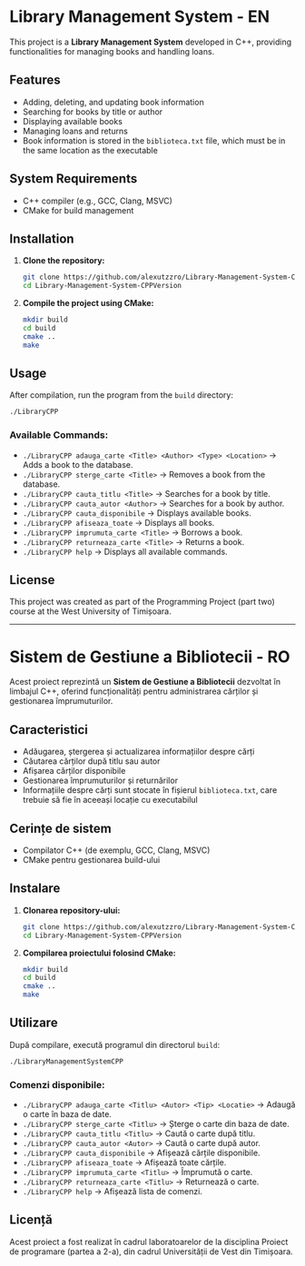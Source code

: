 # Library Management System - EN

This project is a **Library Management System** developed in C++, providing functionalities for managing books and handling loans.

## Features

- Adding, deleting, and updating book information
- Searching for books by title or author
- Displaying available books
- Managing loans and returns
- Book information is stored in the `biblioteca.txt` file, which must be in the same location as the executable

## System Requirements

- C++ compiler (e.g., GCC, Clang, MSVC)
- CMake for build management

## Installation

1. **Clone the repository:**
   ```bash
   git clone https://github.com/alexutzzro/Library-Management-System-CPPVersion.git
   cd Library-Management-System-CPPVersion
   ```

2. **Compile the project using CMake:**
   ```bash
   mkdir build
   cd build
   cmake ..
   make
   ```

## Usage

After compilation, run the program from the `build` directory:
```bash
./LibraryCPP
```

### Available Commands:
- `./LibraryCPP adauga_carte <Title> <Author> <Type> <Location>` → Adds a book to the database.
- `./LibraryCPP sterge_carte <Title>` → Removes a book from the database.
- `./LibraryCPP cauta_titlu <Title>` → Searches for a book by title.
- `./LibraryCPP cauta_autor <Author>` → Searches for a book by author.
- `./LibraryCPP cauta_disponibile` → Displays available books.
- `./LibraryCPP afiseaza_toate` → Displays all books.
- `./LibraryCPP imprumuta_carte <Title>` → Borrows a book.
- `./LibraryCPP returneaza_carte <Title>` → Returns a book.
- `./LibraryCPP help` → Displays all available commands.

## License

This project was created as part of the Programming Project (part two) course at the West University of Timișoara.

---

# Sistem de Gestiune a Bibliotecii - RO

Acest proiect reprezintă un **Sistem de Gestiune a Bibliotecii** dezvoltat în limbajul C++, oferind funcționalități pentru administrarea cărților și gestionarea împrumuturilor.

## Caracteristici

- Adăugarea, ștergerea și actualizarea informațiilor despre cărți
- Căutarea cărților după titlu sau autor
- Afișarea cărților disponibile
- Gestionarea împrumuturilor și returnărilor
- Informațiile despre cărți sunt stocate în fișierul `biblioteca.txt`, care trebuie să fie în aceeași locație cu executabilul

## Cerințe de sistem

- Compilator C++ (de exemplu, GCC, Clang, MSVC)
- CMake pentru gestionarea build-ului

## Instalare

1. **Clonarea repository-ului:**
   ```bash
   git clone https://github.com/alexutzzro/Library-Management-System-CPPVersion.git
   cd Library-Management-System-CPPVersion
   ```

2. **Compilarea proiectului folosind CMake:**
   ```bash
   mkdir build
   cd build
   cmake ..
   make
   ```

## Utilizare

După compilare, execută programul din directorul `build`:
```bash
./LibraryManagementSystemCPP
```

### Comenzi disponibile:
- `./LibraryCPP adauga_carte <Titlu> <Autor> <Tip> <Locatie>` → Adaugă o carte în baza de date.
- `./LibraryCPP sterge_carte <Titlu>` → Șterge o carte din baza de date.
- `./LibraryCPP cauta_titlu <Titlu>` → Caută o carte după titlu.
- `./LibraryCPP cauta_autor <Autor>` → Caută o carte după autor.
- `./LibraryCPP cauta_disponibile` → Afișează cărțile disponibile.
- `./LibraryCPP afiseaza_toate` → Afișează toate cărțile.
- `./LibraryCPP imprumuta_carte <Titlu>` → Împrumută o carte.
- `./LibraryCPP returneaza_carte <Titlu>` → Returnează o carte.
- `./LibraryCPP help` → Afișează lista de comenzi.

## Licență

Acest proiect a fost realizat în cadrul laboratoarelor de la disciplina Proiect de programare (partea a 2-a), din cadrul Universității de Vest din Timișoara.
